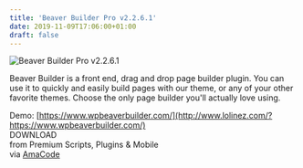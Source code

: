 ```yaml
---
title: 'Beaver Builder Pro v2.2.6.1'
date: 2019-11-09T17:06:00+01:00
draft: false
---
```


![Beaver Builder Pro v2.2.6.1](http://www.codelist.cc/uploads/posts/2017-12/1512797486_beaverbuilder.jpg "Beaver Builder Pro v2.2.6.1")  
  
Beaver Builder is a front end, drag and drop page builder plugin. You can use it to quickly and easily build pages with our theme, or any of your other favorite themes. Choose the only page builder you'll actually love using.  
  
Demo: [https://www.wpbeaverbuilder.com/](http://www.lolinez.com/?https://www.wpbeaverbuilder.com/)  
DOWNLOAD  
from Premium Scripts, Plugins & Mobile  
via [AmaCode](https://amazcode.ooo)